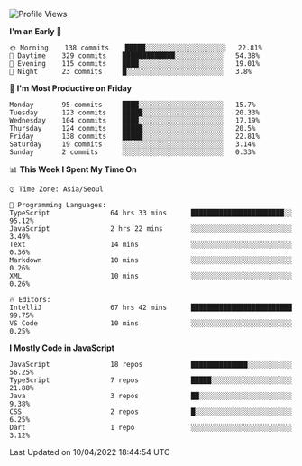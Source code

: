 <!--START_SECTION:waka-->
![Profile Views](http://img.shields.io/badge/Profile%20Views-2-blue)

**I'm an Early 🐤** 

```text
🌞 Morning    138 commits    █████░░░░░░░░░░░░░░░░░░░░   22.81% 
🌆 Daytime    329 commits    █████████████░░░░░░░░░░░░   54.38% 
🌃 Evening    115 commits    ████░░░░░░░░░░░░░░░░░░░░░   19.01% 
🌙 Night      23 commits     █░░░░░░░░░░░░░░░░░░░░░░░░   3.8%

```
📅 **I'm Most Productive on Friday** 

```text
Monday       95 commits     ████░░░░░░░░░░░░░░░░░░░░░   15.7% 
Tuesday      123 commits    █████░░░░░░░░░░░░░░░░░░░░   20.33% 
Wednesday    104 commits    ████░░░░░░░░░░░░░░░░░░░░░   17.19% 
Thursday     124 commits    █████░░░░░░░░░░░░░░░░░░░░   20.5% 
Friday       138 commits    █████░░░░░░░░░░░░░░░░░░░░   22.81% 
Saturday     19 commits     ░░░░░░░░░░░░░░░░░░░░░░░░░   3.14% 
Sunday       2 commits      ░░░░░░░░░░░░░░░░░░░░░░░░░   0.33%

```


📊 **This Week I Spent My Time On** 

```text
⌚︎ Time Zone: Asia/Seoul

💬 Programming Languages: 
TypeScript               64 hrs 33 mins      ███████████████████████░░   95.12% 
JavaScript               2 hrs 22 mins       ░░░░░░░░░░░░░░░░░░░░░░░░░   3.49% 
Text                     14 mins             ░░░░░░░░░░░░░░░░░░░░░░░░░   0.36% 
Markdown                 10 mins             ░░░░░░░░░░░░░░░░░░░░░░░░░   0.26% 
XML                      10 mins             ░░░░░░░░░░░░░░░░░░░░░░░░░   0.26%

🔥 Editors: 
IntelliJ                 67 hrs 42 mins      █████████████████████████   99.75% 
VS Code                  10 mins             ░░░░░░░░░░░░░░░░░░░░░░░░░   0.25%

```

**I Mostly Code in JavaScript** 

```text
JavaScript               18 repos            ██████████████░░░░░░░░░░░   56.25% 
TypeScript               7 repos             █████░░░░░░░░░░░░░░░░░░░░   21.88% 
Java                     3 repos             ██░░░░░░░░░░░░░░░░░░░░░░░   9.38% 
CSS                      2 repos             █░░░░░░░░░░░░░░░░░░░░░░░░   6.25% 
Dart                     1 repo              ░░░░░░░░░░░░░░░░░░░░░░░░░   3.12%

```



 Last Updated on 10/04/2022 18:44:54 UTC
<!--END_SECTION:waka-->
